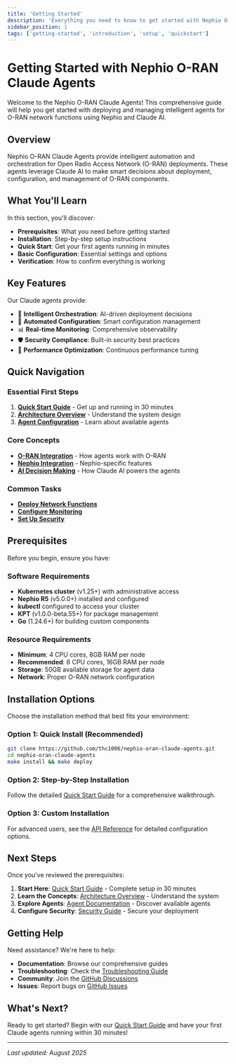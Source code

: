 ```yaml
---
title: 'Getting Started'
description: 'Everything you need to know to get started with Nephio O-RAN Claude Agents'
sidebar_position: 1
tags: ['getting-started', 'introduction', 'setup', 'quickstart']
---
```


# Getting Started with Nephio O-RAN Claude Agents

Welcome to the Nephio O-RAN Claude Agents! This comprehensive guide will help you get started with deploying and managing intelligent agents for O-RAN network functions using Nephio and Claude AI.

## Overview

Nephio O-RAN Claude Agents provide intelligent automation and orchestration for Open Radio Access Network (O-RAN) deployments. These agents leverage Claude AI to make smart decisions about deployment, configuration, and management of O-RAN components.

## What You'll Learn

In this section, you'll discover:

- **Prerequisites**: What you need before getting started
- **Installation**: Step-by-step setup instructions  
- **Quick Start**: Get your first agents running in minutes
- **Basic Configuration**: Essential settings and options
- **Verification**: How to confirm everything is working

## Key Features

Our Claude agents provide:

- 🤖 **Intelligent Orchestration**: AI-driven deployment decisions
- 🔧 **Automated Configuration**: Smart configuration management
- 📊 **Real-time Monitoring**: Comprehensive observability
- 🛡️ **Security Compliance**: Built-in security best practices
- 🚀 **Performance Optimization**: Continuous performance tuning

## Quick Navigation

### Essential First Steps

1. **[Quick Start Guide](/docs/guides/quickstart)** - Get up and running in 30 minutes
2. **[Architecture Overview](/docs/architecture/)** - Understand the system design
3. **[Agent Configuration](/docs/agents/)** - Learn about available agents

### Core Concepts

- **[O-RAN Integration](/docs/02-concepts/)** - How agents work with O-RAN
- **[Nephio Integration](/docs/integration/)** - Nephio-specific features
- **[AI Decision Making](/docs/02-concepts/)** - How Claude AI powers the agents

### Common Tasks

- **[Deploy Network Functions](/docs/network-functions/oran-network-functions-agent)**
- **[Configure Monitoring](/docs/monitoring/monitoring-analytics-agent)**
- **[Set Up Security](/docs/security/security-compliance-agent)**

## Prerequisites

Before you begin, ensure you have:

### Software Requirements

- **Kubernetes cluster** (v1.25+) with administrative access
- **Nephio R5** (v5.0.0+) installed and configured
- **kubectl** configured to access your cluster
- **KPT** (v1.0.0-beta.55+) for package management
- **Go** (1.24.6+) for building custom components

### Resource Requirements

- **Minimum**: 4 CPU cores, 8GB RAM per node
- **Recommended**: 8 CPU cores, 16GB RAM per node
- **Storage**: 50GB available storage for agent data
- **Network**: Proper O-RAN network configuration

## Installation Options

Choose the installation method that best fits your environment:

### Option 1: Quick Install (Recommended)

```bash
git clone https://github.com/thc1006/nephio-oran-claude-agents.git
cd nephio-oran-claude-agents
make install && make deploy
```

### Option 2: Step-by-Step Installation

Follow the detailed [Quick Start Guide](/docs/guides/quickstart) for a comprehensive walkthrough.

### Option 3: Custom Installation

For advanced users, see the [API Reference](/docs/04-api-reference/) for detailed configuration options.

## Next Steps

Once you've reviewed the prerequisites:

1. **Start Here**: [Quick Start Guide](/docs/guides/quickstart) - Complete setup in 30 minutes
2. **Learn the Concepts**: [Architecture Overview](/docs/architecture/) - Understand the system
3. **Explore Agents**: [Agent Documentation](/docs/agents/) - Discover available agents
4. **Configure Security**: [Security Guide](/docs/security/security-compliance-agent) - Secure your deployment

## Getting Help

Need assistance? We're here to help:

- **Documentation**: Browse our comprehensive guides
- **Troubleshooting**: Check the [Troubleshooting Guide](/docs/07-troubleshooting/)
- **Community**: Join the [GitHub Discussions](https://github.com/thc1006/nephio-oran-claude-agents/discussions)
- **Issues**: Report bugs on [GitHub Issues](https://github.com/thc1006/nephio-oran-claude-agents/issues)

## What's Next?

Ready to get started? Begin with our [Quick Start Guide](/docs/guides/quickstart) and have your first Claude agents running within 30 minutes!

---

*Last updated: August 2025*
